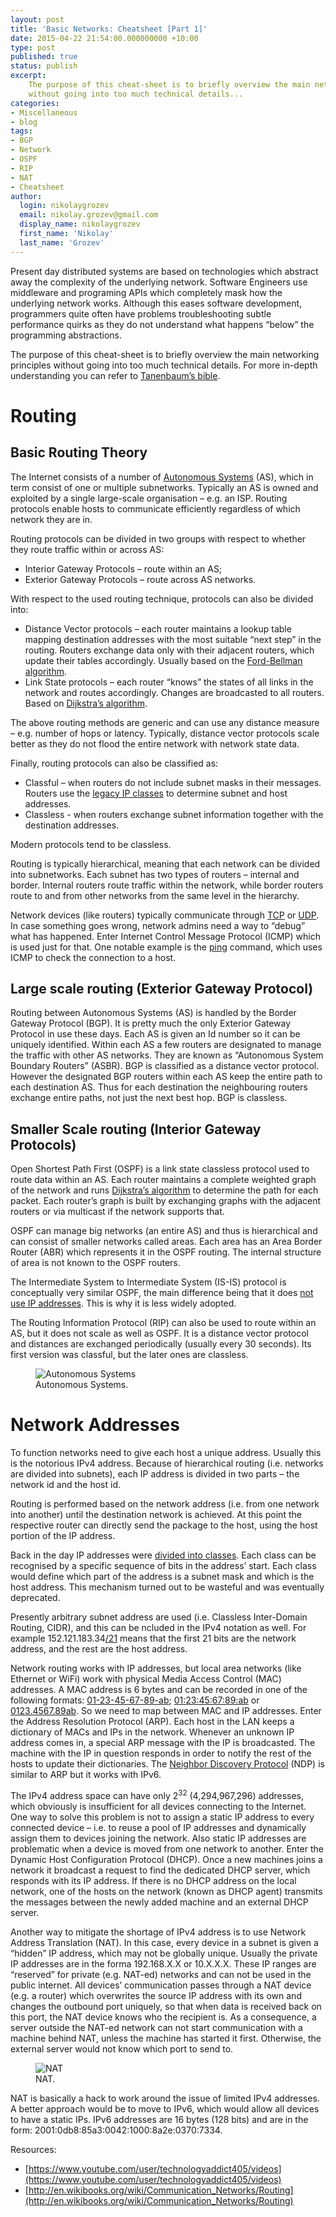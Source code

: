 ```yaml
---
layout: post
title: 'Basic Networks: Cheatsheet [Part 1]'
date: 2015-04-22 21:54:00.000000000 +10:00
type: post
published: true
status: publish
excerpt: 
    The purpose of this cheat-sheet is to briefly overview the main networking principles 
    without going into too much technical details...
categories:
- Miscellaneous
- blog
tags:
- BGP
- Network
- OSPF
- RIP
- NAT
- Cheatsheet
author:
  login: nikolaygrozev
  email: nikolay.grozev@gmail.com
  display_name: nikolaygrozev
  first_name: 'Nikolay'
  last_name: 'Grozev'
---
```


Present day distributed systems are based on technologies which abstract away the complexity of the underlying network. 
Software Engineers use middleware and programing APIs which completely mask how the underlying network works. 
Although this eases software development, programmers quite often have problems troubleshooting subtle performance 
quirks as they do not understand what happens “below” the programming abstractions.

The purpose of this cheat-sheet is to briefly overview the main networking principles without going into too much 
technical details. For more in-depth understanding you can refer to 
[Tanenbaum’s bible](http://www.amazon.com/Computer-Networks-Edition-Andrew-Tanenbaum/dp/0132126958).

# Routing

## Basic Routing Theory

The Internet consists of a number of [Autonomous Systems](http://en.wikipedia.org/wiki/Autonomous_system_%28Internet%29) (AS), 
which in term consist of one or multiple subnetworks. Typically an AS is owned and exploited by a single 
large-scale organisation – e.g. an ISP. Routing protocols enable hosts to communicate efficiently regardless 
of which network they are in.

Routing protocols can be divided in two groups with respect to whether they route traffic within or across AS:

*   Interior Gateway Protocols – route within an AS;
*   Exterior Gateway Protocols – route across AS networks.

With respect to the used routing technique, protocols can also be divided into:

*   Distance Vector protocols – each router maintains a lookup table mapping destination addresses with 
the most suitable “next step” in the routing. Routers exchange data only with their adjacent routers, 
which update their tables accordingly. Usually based on the 
[Ford-Bellman algorithm](http://en.wikipedia.org/wiki/Bellman%E2%80%93Ford_algorithm).
*   Link State protocols – each router “knows” the states of all links in the network and routes accordingly. 
Changes are broadcasted to all routers. Based on [Dijkstra’s algorithm](http://en.wikipedia.org/wiki/Dijkstra%27s_algorithm).

The above routing methods are generic and can use any distance measure – e.g. number of hops or latency. 
Typically, distance vector protocols scale better as they do not flood the entire network with network state data.

Finally, routing protocols can also be classified as:

*   Classful – when routers do not include subnet masks in their messages. 
Routers use the [legacy IP classes](http://en.wikipedia.org/wiki/Classful_network) to determine subnet and host addresses.
*   Classless - when routers exchange subnet information together with the destination addresses.

Modern protocols tend to be classless.

Routing is typically hierarchical, meaning that each network can be divided into subnetworks. 
Each subnet has two types of routers – internal and border. Internal routers route traffic within the network, 
while border routers route to and from other networks from the same level in the hierarchy.

Network devices (like routers) typically communicate through 
[TCP](http://en.wikipedia.org/wiki/Transmission_Control_Protocol) or 
[UDP](http://en.wikipedia.org/wiki/User_Datagram_Protocol). In case something goes wrong, 
network admins need a way to “debug” what has happened. Enter Internet Control Message Protocol (ICMP) 
which is used just for that. One notable example is the <u>ping</u> command, which uses ICMP to 
check the connection to a host.

## Large scale routing (Exterior Gateway Protocol)

Routing between Autonomous Systems (AS) is handled by the Border Gateway Protocol (BGP). 
It is pretty much the only Exterior Gateway Protocol in use these days. Each AS is given 
an Id number so it can be uniquely identified. Within each AS a few routers are designated 
to manage the traffic with other AS networks. They are known as “Autonomous System Boundary Routers” (ASBR). 
BGP is classified as a distance vector protocol. However the designated BGP routers within each AS keep the 
entire path to each destination AS. Thus for each destination the neighbouring routers exchange entire paths, 
not just the next best hop. BGP is classless.

## Smaller Scale routing (Interior Gateway Protocols)

Open Shortest Path First (OSPF) is a link state classless protocol used to route data within an AS. 
Each router maintains a complete weighted graph of the network and runs 
[Dijkstra’s algorithm](http://en.wikipedia.org/wiki/Dijkstra%27s_algorithm) to determine the path 
for each packet. Each router’s graph is built by exchanging graphs with the adjacent routers or via 
multicast if the network supports that.

OSPF can manage big networks (an entire AS) and thus is hierarchical and can consist of smaller 
networks called areas. Each area has an Area Border Router (ABR) which represents it in the 
OSPF routing. The internal structure of area is not known to the OSPF routers.

The Intermediate System to Intermediate System (IS-IS) protocol is conceptually very similar OSPF, 
the main difference being that it does 
[not use IP addresses](http://en.wikipedia.org/wiki/IS-IS#Comparison_with_OSPF). 
This is why it is less widely adopted.

The Routing Information Protocol (RIP) can also be used to route within an AS, 
but it does not scale as well as OSPF. It is a distance vector protocol and distances are 
exchanged periodically (usually every 30 seconds). Its first version was classful, but 
the later ones are classless.

<figure>
  <img src="/assets/images/Basic Networks Cheatsheet Part 1/as.jpg" alt="Autonomous Systems" >
  <figcaption>Autonomous Systems.</figcaption>
</figure>


# Network Addresses

To function networks need to give each host a unique address. Usually this is the notorious 
IPv4 address. Because of hierarchical routing (i.e. networks are divided into subnets), each IP 
address is divided in two parts – the network id and the host id.

Routing is performed based on the network address (i.e. from one network into another) until the 
destination network is achieved. At this point the respective router can directly send the package 
to the host, using the host portion of the IP address.

Back in the day IP addresses were [divided into classes](http://en.wikipedia.org/wiki/Classful_network). 
Each class can be recognised by a specific sequence of bits in the address’ start. Each class would define 
which part of the address is a subnet mask and which is the host address. This mechanism turned out to be 
wasteful and was eventually deprecated.

Presently arbitrary subnet address are used (i.e. Classless Inter-Domain Routing, CIDR), and this can be 
ncluded in the IPv4 notation as well. For example 152.121.183.34<u>/21</u> means that the first 21 bits 
are the network address, and the rest are the host address.

Network routing works with IP addresses, but local area networks (like Ethernet or WiFi) work with physical 
Media Access Control (MAC) addresses. A MAC address is 6 bytes and can be recorded in one of the following 
formats: <u>01-23-45-67-89-ab</u>; <u>01:23:45:67:89:ab</u> or <u>0123.4567.89ab</u>. So we need to map between 
MAC and IP addresses. Enter the Address Resolution Protocol (ARP). Each host in the LAN keeps a dictionary of 
MACs and IPs in the network. Whenever an unknown IP address comes in, a special ARP message with the IP is 
broadcasted. The machine with the IP in question responds in order to notify the rest of the hosts to update 
their dictionaries. The [Neighbor Discovery Protocol](http://en.wikipedia.org/wiki/Neighbor_Discovery_Protocol) (NDP) 
is similar to ARP but it works with IPv6.

The IPv4 address space can have only 2<sup>32</sup> (4,294,967,296) addresses, which obviously is insufficient 
for all devices connecting to the Internet. One way to solve this problem is not to assign a static IP address to 
every connected device – i.e. to reuse a pool of IP addresses and dynamically assign them to devices joining the network. 
Also static IP addresses are problematic when a device is moved from one network to another. Enter the Dynamic Host 
Configuration Protocol (DHCP). Once a new machines joins a network it broadcast a request to find the dedicated DHCP server, 
which responds with its IP address. If there is no DHCP address on the local network, one of the hosts on the network 
(known as DHCP agent) transmits the messages between the newly added machine and an external DHCP server.

Another way to mitigate the shortage of IPv4 address is to use Network Address Translation (NAT). In this case, 
every device in a subnet is given a “hidden” IP address, which may not be globally unique. Usually the private 
IP addresses are in the forma 192.168.X.X or 10.X.X.X. These IP ranges are “reserved” for private (e.g. NAT-ed) 
networks and can not be used in the public internet. All devices’ communication passes through a NAT device 
(e.g. a router) which overwrites the source IP address with its own and changes the outbound port uniquely, so 
that when data is received back on this port, the NAT device knows who the recipient is. As a consequence, a server 
outside the NAT-ed network can not start communication with a machine behind NAT, unless the machine has started 
it first. Otherwise, the external server would not know which port to send to.

<figure>
  <img src="/assets/images/Basic Networks Cheatsheet Part 1/nat.jpg" alt="NAT" >
  <figcaption>NAT.</figcaption>
</figure>

NAT is basically a hack to work around the issue of limited IPv4 addresses.
A better approach would be to move to IPv6, which would allow all devices to have a static IPs. 
IPv6 addresses are 16 bytes (128 bits) and are in the form: 2001:0db8:85a3:0042:1000:8a2e:0370:7334.

Resources:

*   [https://www.youtube.com/user/technologyaddict405/videos](https://www.youtube.com/user/technologyaddict405/videos)
*   [http://en.wikibooks.org/wiki/Communication_Networks/Routing](http://en.wikibooks.org/wiki/Communication_Networks/Routing)